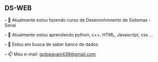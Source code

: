 ## DS-WEB

**-** 🔭 Atualmente estou fazendo curso de Desenvolvimento de Sistemas - Senai

**-** 🌱 Atualmente estou aprendendo python, c++, HTML, Javascript, css ...

**-** 🤔 Estou em busca de saber banco de dados

**-** 📫 Meu e-mail: gutopavani439@gmail.com


